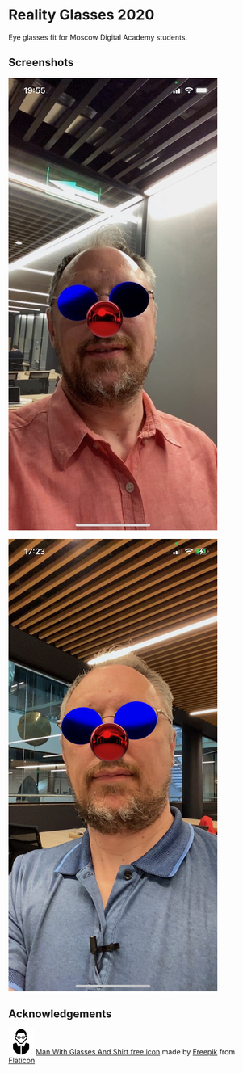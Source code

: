 # Reality Glasses 2020

Eye glasses fit for Moscow Digital Academy students.

## Screenshots

![Screenshot 01](https://github.com/dbystruev/Reality-Glasses-2020/blob/master/Reality%20Glasses%202020/Screenshots/Screenshot01.jpeg?raw=true)

![Screenshot 02](https://github.com/dbystruev/Reality-Glasses-2020/blob/master/Reality%20Glasses%202020/Screenshots/Screenshot02.jpeg?raw=true)

## Acknowledgements

![Man with Glasses and Shirt icon](https://github.com/dbystruev/Reality-Glasses-2020/blob/master/Reality%20Glasses%202020/Assets.xcassets/AppIcon.appiconset/50.png?raw=true) [Man With Glasses And Shirt free icon](https://www.flaticon.com/free-icon/man-with-glasses-and-shirt_74274) made by [Freepik](https://www.flaticon.com/authors/freepik) from [Flaticon](https://flaticon.com)
